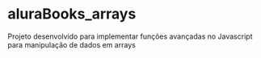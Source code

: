 # aluraBooks_arrays
Projeto desenvolvido para implementar funções avançadas no Javascript para manipulação de dados em arrays
